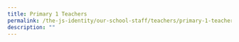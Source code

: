 ```yaml
---
title: Primary 1 Teachers
permalink: /the-js-identity/our-school-staff/teachers/primary-1-teachers/
description: ""
---
```

